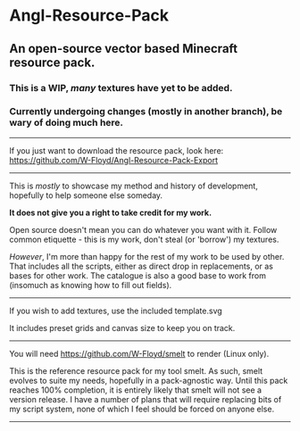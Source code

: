 # Angl-Resource-Pack
## An open-source vector based Minecraft resource pack.
### This is a WIP, *many* textures have yet to be added.
### Currently undergoing changes (mostly in another branch), be wary of doing much here.

***

If you just want to download the resource pack, look here: https://github.com/W-Floyd/Angl-Resource-Pack-Export

***

This is *mostly* to showcase my method and history of development, hopefully to help someone else someday.  

**It does not give you a right to take credit for my work.**

Open source doesn't mean you can do whatever you want with it. Follow common etiquette - this is my work, don't steal (or 'borrow') my textures.  

*However*, I'm more than happy for the rest of my work to be used by other. That includes all the scripts, either as direct drop in replacements, or as bases for other work. The catalogue is also a good base to work from (insomuch as knowing how to fill out fields).

***

If you wish to add textures, use the included template.svg  

It includes preset grids and canvas size to keep you on track.

***

You will need https://github.com/W-Floyd/smelt to render (Linux only).  

This is the reference resource pack for my tool smelt. As such, smelt evolves to suite my needs, hopefully in a pack-agnostic way. Until this pack reaches 100% completion, it is entirely likely that smelt will not see a version release. I have a number of plans that will require replacing bits of my script system, none of which I feel should be forced on anyone else.

***
